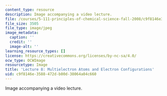 ```yaml
---
content_type: resource
description: Image accompanying a video lecture.
file: /courses/5-111-principles-of-chemical-science-fall-2008/c9f8146e3588472db00d38064a04c660_8.jpg
file_size: 3505
file_type: image/jpeg
image_metadata:
  caption: ''
  credit: ''
  image-alt: ''
learning_resource_types: []
license: https://creativecommons.org/licenses/by-nc-sa/4.0/
ocw_type: OCWImage
resourcetype: Image
title: 'Lecture 8: Multielectron Atoms and Electron Configurations'
uid: c9f8146e-3588-472d-b00d-38064a04c660
---
```

Image accompanying a video lecture.